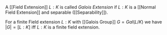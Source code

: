 A [[Field Extension]] $L:K$ is called *Galois Extension* if $L:K$ is a [[Normal Field Extension]] and separable ([[Separability]]).

For a finite Field extension $L:K$ with [[Galois Group]] $G=Gal(L/K)$ we have $|G| = [L:K]$ iff $L:K$ is a finite field extension.
